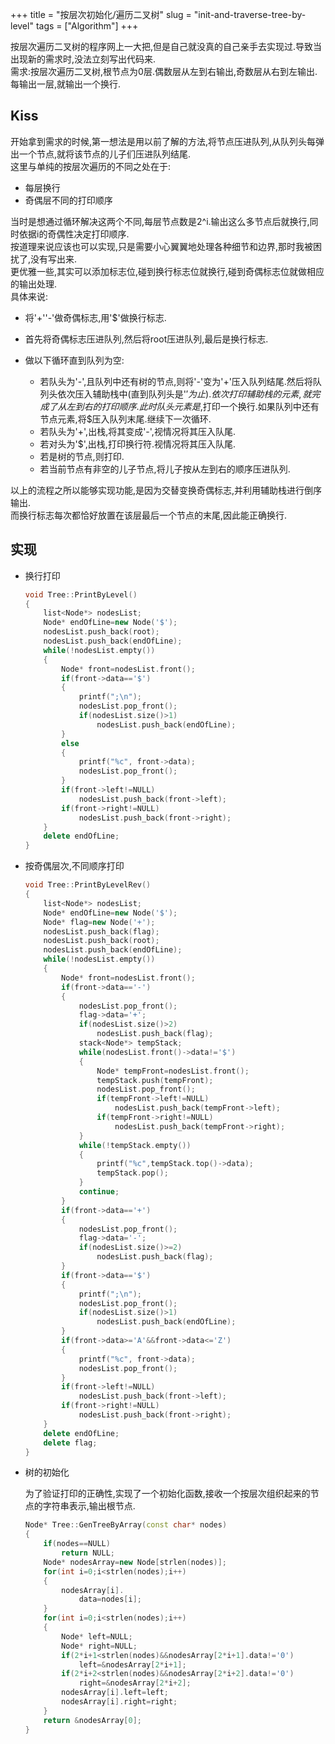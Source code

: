 +++
title = "按层次初始化/遍历二叉树"
slug = "init-and-traverse-tree-by-level"
tags = ["Algorithm"]
+++

按层次遍历二叉树的程序网上一大把,但是自己就没真的自己亲手去实现过.导致当出现新的需求时,没法立刻写出代码来.  
需求:按层次遍历二叉树,根节点为0层.偶数层从左到右输出,奇数层从右到左输出.每输出一层,就输出一个换行.  

## Kiss

开始拿到需求的时候,第一想法是用以前了解的方法,将节点压进队列,从队列头每弹出一个节点,就将该节点的儿子们压进队列结尾.  
这里与单纯的按层次遍历的不同之处在于:  

- 每层换行
- 奇偶层不同的打印顺序

当时是想通过循环解决这两个不同,每层节点数是2^i.输出这么多节点后就换行,同时依据i的奇偶性决定打印顺序.  
按道理来说应该也可以实现,只是需要小心翼翼地处理各种细节和边界,那时我被困扰了,没有写出来.  
更优雅一些,其实可以添加标志位,碰到换行标志位就换行,碰到奇偶标志位就做相应的输出处理.  
具体来说:  

- 将'+''-'做奇偶标志,用'$'做换行标志.
- 首先将奇偶标志压进队列,然后将root压进队列,最后是换行标志.
- 做以下循环直到队列为空:

    - 若队头为'-',且队列中还有树的节点,则将'-'变为'+'压入队列结尾.然后将队列头依次压入辅助栈中(直到队列头是'$'为止).依次打印辅助栈的元素,就完成了从左到右的打印顺序.此时队头元素是$,打印一个换行.如果队列中还有节点元素,将$压入队列末尾.继续下一次循环.
    - 若队头为'+',出栈,将其变成'-',视情况将其压入队尾.
    - 若对头为'$',出栈,打印换行符.视情况将其压入队尾.
    - 若是树的节点,则打印.
    - 若当前节点有非空的儿子节点,将儿子按从左到右的顺序压进队列.

以上的流程之所以能够实现功能,是因为交替变换奇偶标志,并利用辅助栈进行倒序输出.  
而换行标志每次都恰好放置在该层最后一个节点的末尾,因此能正确换行.

## 实现

- 换行打印

    ```c++
    void Tree::PrintByLevel()
    {
        list<Node*> nodesList;
        Node* endOfLine=new Node('$');
        nodesList.push_back(root);
        nodesList.push_back(endOfLine);
        while(!nodesList.empty())
        {
            Node* front=nodesList.front();
            if(front->data=='$')
            {
                printf(";\n");
                nodesList.pop_front();
                if(nodesList.size()>1)
                    nodesList.push_back(endOfLine);
            }
            else
            {
                printf("%c", front->data);
                nodesList.pop_front();
            }
            if(front->left!=NULL)
                nodesList.push_back(front->left);
            if(front->right!=NULL)
                nodesList.push_back(front->right);
        }
        delete endOfLine;
    }
    ```

- 按奇偶层次,不同顺序打印

    ```c++
    void Tree::PrintByLevelRev()
    {
        list<Node*> nodesList;
        Node* endOfLine=new Node('$');
        Node* flag=new Node('+');
        nodesList.push_back(flag);
        nodesList.push_back(root);
        nodesList.push_back(endOfLine);
        while(!nodesList.empty())
        {
            Node* front=nodesList.front();
            if(front->data=='-')
            {  
                nodesList.pop_front();
                flag->data='+';
                if(nodesList.size()>2)
                    nodesList.push_back(flag);
                stack<Node*> tempStack;
                while(nodesList.front()->data!='$')
                {
                    Node* tempFront=nodesList.front();
                    tempStack.push(tempFront);
                    nodesList.pop_front();
                    if(tempFront->left!=NULL)
                        nodesList.push_back(tempFront->left);
                    if(tempFront->right!=NULL)
                        nodesList.push_back(tempFront->right);
                }
                while(!tempStack.empty())
                {
                    printf("%c",tempStack.top()->data);
                    tempStack.pop();
                }
                continue;
            }
            if(front->data=='+')
            {
                nodesList.pop_front();
                flag->data='-';
                if(nodesList.size()>=2)
                    nodesList.push_back(flag);
            }
            if(front->data=='$')
            {
                printf(";\n");
                nodesList.pop_front();
                if(nodesList.size()>1)
                    nodesList.push_back(endOfLine);
            }
            if(front->data>='A'&&front->data<='Z')
            {
                printf("%c", front->data);
                nodesList.pop_front();
            }
            if(front->left!=NULL)
                nodesList.push_back(front->left);
            if(front->right!=NULL)
                nodesList.push_back(front->right);
        }
        delete endOfLine;
        delete flag;
    }
    ```

- 树的初始化

    为了验证打印的正确性,实现了一个初始化函数,接收一个按层次组织起来的节点的字符串表示,输出根节点. 

    ```c++
    Node* Tree::GenTreeByArray(const char* nodes)
    {
        if(nodes==NULL)
            return NULL;
        Node* nodesArray=new Node[strlen(nodes)];
        for(int i=0;i<strlen(nodes);i++)
        {
            nodesArray[i].
                data=nodes[i];
        }
        for(int i=0;i<strlen(nodes);i++)
        {
            Node* left=NULL;
            Node* right=NULL;
            if(2*i+1<strlen(nodes)&&nodesArray[2*i+1].data!='0')
                left=&nodesArray[2*i+1];
            if(2*i+2<strlen(nodes)&&nodesArray[2*i+2].data!='0')
                right=&nodesArray[2*i+2];
            nodesArray[i].left=left;
            nodesArray[i].right=right;
        }
        return &nodesArray[0];
    }
    ```


